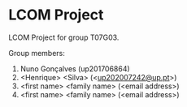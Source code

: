 # LCOM Project

LCOM Project for group T07G03.

Group members:

1. Nuno Gonçalves (up201706864)
2. &lt;Henrique&gt; &lt;Silva&gt; (&lt;up202007242@up.pt&gt;)
3. &lt;first name&gt; &lt;family name&gt; (&lt;email address&gt;)
4. &lt;first name&gt; &lt;family name&gt; (&lt;email address&gt;)
